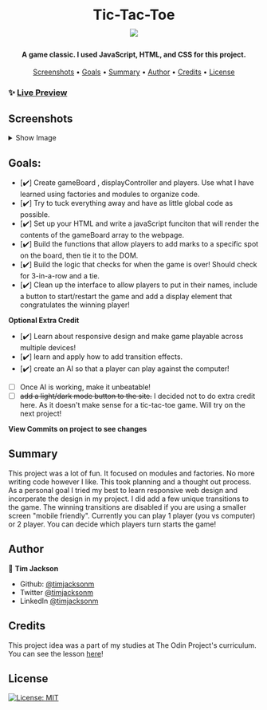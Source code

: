 <h1 align="center">
  <br>
  Tic-Tac-Toe
  <br>
  <image src="graphics/tictactoelogo.png" width="50%"> 
</h1>

<h4 align="center">A game classic. I used JavaScript, HTML, and CSS for this project.</h4>

<p align="center">
  <a href="#screenshots">Screenshots</a> •
  <a href="#goals">Goals</a> •
  <a href="#summary">Summary</a> •
  <a href="#author">Author</a> •
    <a href="#credits">Credits</a> •
  <a href="#license">License</a>
</p>

### ✨ [Live Preview](https://timjacksonm.github.io/Tic-Tac-Toe)

## Screenshots

<details>
  <summary>Show Image</summary>

  ![GIF demo](graphics/gamedemo.gif)

The next two images showcase responsive web design for Galaxy S5 & Ipad Pro.
  <image src="graphics/RWD.png">
  <image src="graphics/RWD2.png">
</details>

## Goals:
- [✔️] Create gameBoard , displayController and players. Use what I have learned using factories and modules to organize code.
- [✔️] Try to tuck everything away and have as little global code as possible.
- [✔️] Set up your HTML and write a javaScript funciton that will render the contents of the gameBoard array to the webpage.
- [✔️] Build the functions that allow players to add marks to a specific spot on the board, then tie it to the DOM.
- [✔️] Build the logic that checks for when the game is over! Should check for 3-in-a-row and a tie.
- [✔️] Clean up the interface to allow players to put in their names, include a button to start/restart the game and add a display element that congratulates the winning player!

**Optional Extra Credit**

- [✔️] Learn about responsive design and make game playable across multiple devices!
- [✔️] learn and apply how to add transition effects.
- [✔️] create an AI so that a player can play against the computer!
- [ ] Once AI is working, make it unbeatable!
- [ ] ~~add a light/dark mode button to the site.~~ I decided not to do extra credit here. As it doesn't make sense for a tic-tac-toe game. Will try on the next project!

**View Commits on project to see changes**

## Summary

This project was a lot of fun. It focused on modules and factories. No more writing code however I like. This took planning and a thought out process. As a personal goal I tried my best to learn responsive web design and incorperate the design in my project. I did add a few unique transitions to the game. The winning transitions are disabled if you are using a smaller screen "mobile friendly". Currently you can play 1 player (you vs computer) or 2 player. You can decide which players turn starts the game!

## Author

👤 **Tim Jackson**

- Github: [@timjacksonm](https://github.com/timjacksonm)
- Twitter [@timjacksonm](https://twitter.com/timjacksonm)
- LinkedIn [@timjacksonm](https://linkedin.com/in/timjacksonm)

## Credits

This project idea was a part of my studies at The Odin Project's curriculum. You can see the lesson <a href="https://www.theodinproject.com/paths/full-stack-javascript/courses/javascript/lessons/tic-tac-toe" target="_blank">here</a>!

## License

<p>
  <a href="https://choosealicense.com/licenses/mit/">
    <img alt="License: MIT" src="https://img.shields.io/badge/License-MIT-yellow.svg">
</p>
